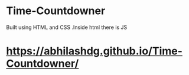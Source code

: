 # Time-Countdowner
Built using HTML and CSS .Inside html there is JS
# https://abhilashdg.github.io/Time-Countdowner/
